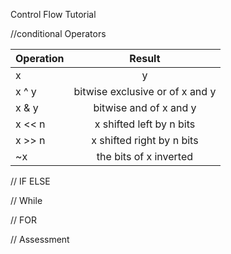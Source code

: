 Control Flow Tutorial



//conditional Operators

| Operation        | Result           |
| ------------- |:-------------:|
| x | y | bitwise or of x and y |
| x ^ y | bitwise exclusive or of x and y |
| x & y | bitwise and of x and y |
| x << n | x shifted left by n bits |
| x >> n | x shifted right by n bits |
| ~x | the bits of x inverted |




// IF ELSE






// While






// FOR







// Assessment
